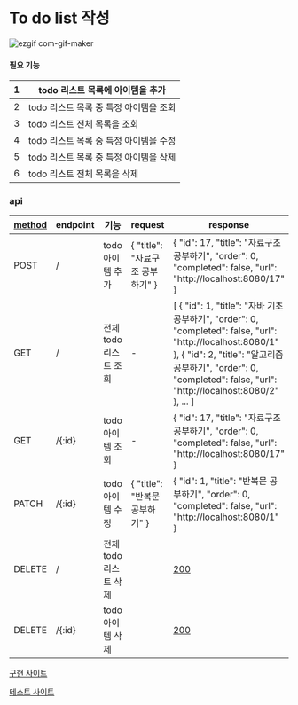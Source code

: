 # To do list 작성



![ezgif com-gif-maker](https://user-images.githubusercontent.com/101630615/205503528-87f39c72-034a-42b9-ae41-4b6679bf30e5.gif)



#### 필요 기능

| 1    | todo 리스트 목록에 아이템을 추가        |
| ---- | --------------------------------------- |
| 2    | todo  리스트 목록 중 특정 아이템을 조회 |
| 3    | todo 리스트 전체 목록을 조회            |
| 4    | todo 리스트 목록 중 특정 아이템을 수정  |
| 5    | todo 리스트 목록 중 특정 아이템을 삭제  |
| 6    | todo 리스트 전체 목록을 삭제            |



### api

| [method](https://www.w3.org/Protocols/rfc2616/rfc2616-sec9.html) | endpoint | 기능                  | request                              | response                                                     |
| ------------------------------------------------------------ | -------- | --------------------- | ------------------------------------ | ------------------------------------------------------------ |
| POST                                                         | /        | todo 아이템 추가      | {     "title": "자료구조 공부하기" } | {     "id": 17,     "title": "자료구조 공부하기",     "order": 0,     "completed": false,     "url": "http://localhost:8080/17" } |
| GET                                                          | /        | 전체 todo 리스트 조회 | -                                    | [     {         "id": 1,         "title": "자바 기초 공부하기",         "order": 0,         "completed": false,         "url": "http://localhost:8080/1"     },     {         "id": 2,         "title": "알고리즘 공부하기",         "order": 0,         "completed": false,         "url": "http://localhost:8080/2"     },  ...  ] |
| GET                                                          | /{:id}   | todo 아이템 조회      | -                                    | {     "id": 17,     "title": "자료구조 공부하기",     "order": 0,     "completed": false,     "url": "http://localhost:8080/17" } |
| PATCH                                                        | /{:id}   | todo 아이템 수정      | {     "title": "반복문 공부하기" }   | {     "id": 1,     "title": "반복문 공부하기",     "order": 0,     "completed": false,     "url": "http://localhost:8080/1" } |
| DELETE                                                       | /        | 전체 todo 리스트 삭제 |                                      | [200](https://ko.wikipedia.org/wiki/HTTP_상태_코드)          |
| DELETE                                                       | /{:id}   | todo 아이템 삭제      |                                      | [200](https://ko.wikipedia.org/wiki/HTTP_상태_코드)          |



[구현 사이트](https://www.todobackend.com/client/index.html?http://todobackend-aiohttp.herokuapp.com)

[테스트 사이트](https://www.todobackend.com/specs/index.html)

##### 
